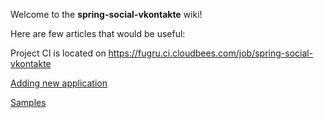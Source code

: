 Welcome to the **spring-social-vkontakte** wiki!

Here are few articles that would be useful:

Project CI is located on https://fugru.ci.cloudbees.com/job/spring-social-vkontakte

[Adding new application](https://github.com/vkolodrevskiy/spring-social-vkontakte/wiki/Adding-new-application)

[Samples](https://github.com/vkolodrevskiy/spring-social-vkontakte/wiki/Sample-usage)